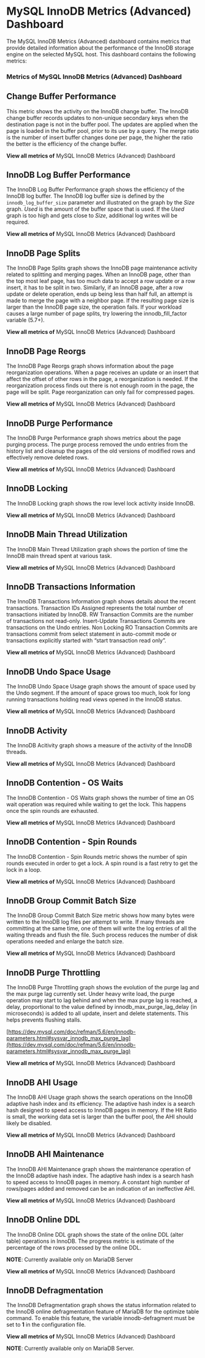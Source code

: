 # MySQL InnoDB Metrics (Advanced) Dashboard

The MySQL InnoDB Metrics (Advanced) dashboard contains metrics that provide
detailed information about the performance of the InnoDB storage engine on the
selected MySQL host. This dashboard contains the following metrics:

### Metrics of MySQL InnoDB Metrics (Advanced) Dashboard

## Change Buffer Performance

This metric shows the activity on the InnoDB change buffer.  The InnoDB
change buffer records updates to non-unique secondary keys when the destination
page is not in the buffer pool.  The updates are applied when the page is loaded
in the buffer pool, prior to its use by a query.  The merge ratio is the number
of insert buffer changes done per page, the higher the ratio the better is the
efficiency of the change buffer.

**View all metrics of**
MySQL InnoDB Metrics (Advanced) Dashboard

## InnoDB Log Buffer Performance

The InnoDB Log Buffer Performance graph shows the efficiency of the InnoDB
log buffer.  The InnoDB log buffer size is defined by the
`innodb_log_buffer_size` parameter and illustrated on the graph by the
*Size* graph.  *Used* is the amount of the buffer space that is used.  If the
*Used* graph is too high and gets close to *Size*, additional log writes will be
required.

**View all metrics of**
MySQL InnoDB Metrics (Advanced) Dashboard

## InnoDB Page Splits

The InnoDB Page Splits graph shows the InnoDB page maintenance activity
related to splitting and merging pages.  When an InnoDB page, other than the
top most leaf page, has too much data to accept a row update or a row insert, it
has to be split in two.  Similarly, if an InnoDB page, after a row update or
delete operation, ends up being less than half full, an attempt is made to merge
the page with a neighbor page. If the resulting page size is larger than the
InnoDB page size, the operation fails.  If your workload causes a large number
of page splits, try lowering the innodb_fill_factor variable (5.7+).

**View all metrics of**
MySQL InnoDB Metrics (Advanced) Dashboard

## InnoDB Page Reorgs

The InnoDB Page Reorgs graph shows information about the page reorganization
operations.  When a page receives an update or an insert that affect the offset
of other rows in the page, a reorganization is needed.  If the reorganization
process finds out there is not enough room in the page, the page will be
split. Page reorganization can only fail for compressed pages.

**View all metrics of**
MySQL InnoDB Metrics (Advanced) Dashboard

## InnoDB Purge Performance

The InnoDB Purge Performance graph shows metrics about the page purging
process.  The purge process removed the undo entries from the history list and
cleanup the pages of the old versions of modified rows and effectively remove
deleted rows.

**View all metrics of**
MySQL InnoDB Metrics (Advanced) Dashboard

## InnoDB Locking

The InnoDB Locking graph shows the row level lock activity inside InnoDB.

**View all metrics of**
MySQL InnoDB Metrics (Advanced) Dashboard

## InnoDB Main Thread Utilization

The InnoDB Main Thread Utilization graph shows the portion of time the
InnoDB main thread spent at various task.

**View all metrics of**
MySQL InnoDB Metrics (Advanced) Dashboard

## InnoDB Transactions Information

The InnoDB Transactions Information graph shows details about the recent
transactions.  Transaction IDs Assigned represents the total number of
transactions initiated by InnoDB.  RW Transaction Commits are the number of
transactions not read-only. Insert-Update Transactions Commits are transactions
on the Undo entries.  Non Locking RO Transaction Commits are transactions commit
from select statement in auto-commit mode or transactions explicitly started
with “start transaction read only”.

**View all metrics of**
MySQL InnoDB Metrics (Advanced) Dashboard

## InnoDB Undo Space Usage

The InnoDB Undo Space Usage graph shows the amount of space used by the Undo
segment.  If the amount of space grows too much, look for long running
transactions holding read views opened in the InnoDB status.

**View all metrics of**
MySQL InnoDB Metrics (Advanced) Dashboard

## InnoDB Activity

The InnoDB Acitivity graph shows a measure of the activity of the InnoDB
threads.

**View all metrics of**
MySQL InnoDB Metrics (Advanced) Dashboard

## InnoDB Contention - OS Waits

The InnoDB Contention - OS Waits graph shows the number of time an OS wait
operation was required while waiting to get the lock.  This happens once the
spin rounds are exhausted.

**View all metrics of**
MySQL InnoDB Metrics (Advanced) Dashboard

## InnoDB Contention - Spin Rounds

The InnoDB Contention - Spin Rounds metric shows the number of spin rounds
executed in order to get a lock.  A spin round is a fast retry to get the lock
in a loop.

**View all metrics of**
MySQL InnoDB Metrics (Advanced) Dashboard

## InnoDB Group Commit Batch Size

The InnoDB Group Commit Batch Size metric shows how many bytes were written to
the InnoDB log files per attempt to write.  If many threads are committing at
the same time, one of them will write the log entries of all the waiting threads
and flush the file.  Such process reduces the number of disk operations needed
and enlarge the batch size.

**View all metrics of**
MySQL InnoDB Metrics (Advanced) Dashboard

## InnoDB Purge Throttling

The InnoDB Purge Throttling graph shows the evolution of the purge lag and the
max purge lag currently set.  Under heavy write load, the purge operation may
start to lag behind and when the max purge lag is reached, a delay, proportional
to the value defined by innodb_max_purge_lag_delay (in microseconds) is added to
all update, insert and delete statements.  This helps prevents flushing stalls.

[https://dev.mysql.com/doc/refman/5.6/en/innodb-parameters.html#sysvar_innodb_max_purge_lag](https://dev.mysql.com/doc/refman/5.6/en/innodb-parameters.html#sysvar_innodb_max_purge_lag)

**View all metrics of**
MySQL InnoDB Metrics (Advanced) Dashboard

## InnoDB AHI Usage

The InnoDB AHI Usage graph shows the search operations on the InnoDB
adaptive hash index and its efficiency.  The adaptive hash index is a search
hash designed to speed access to InnoDB pages in memory.  If the Hit Ratio is
small, the working data set is larger than the buffer pool, the AHI should
likely be disabled.

**View all metrics of**
MySQL InnoDB Metrics (Advanced) Dashboard

## InnoDB AHI Maintenance

The InnoDB AHI Maintenance graph shows the maintenance operation of the
InnoDB adaptive hash index.  The adaptive hash index is a search hash to speed
access to InnoDB pages in memory. A constant high number of rows/pages added
and removed can be an indication of an ineffective AHI.

**View all metrics of**
MySQL InnoDB Metrics (Advanced) Dashboard

## InnoDB Online DDL

The InnoDB Online DDL graph shows the state of the online DDL (alter table)
operations in InnoDB.  The progress metric is estimate of the percentage of
the rows processed by the online DDL.

**NOTE**: Currently available only on MariaDB Server

**View all metrics of**
MySQL InnoDB Metrics (Advanced) Dashboard

## InnoDB Defragmentation

The InnoDB Defragmentation graph shows the status information related to the
InnoDB online defragmentation feature of MariaDB for the optimize table
command.  To enable this feature, the variable innodb-defragment must be set to
**1** in the configuration file.

**View all metrics of**
MySQL InnoDB Metrics (Advanced) Dashboard

**NOTE**: Currently available only on MariaDB Server.

<!-- -*- mode: rst -*- -->
<!-- Tips (tip) -->
<!-- Abbreviations (abbr) -->
<!-- Docker commands (docker) -->
<!-- Graphical interface elements (gui) -->
<!-- Options and parameters (opt) -->
<!-- pmm-admin commands (pmm-admin) -->
<!-- SQL commands (sql) -->
<!-- PMM Dashboards (dbd) -->
<!-- * Text labels -->
<!-- Special headings (h) -->
<!-- Status labels (status) -->
